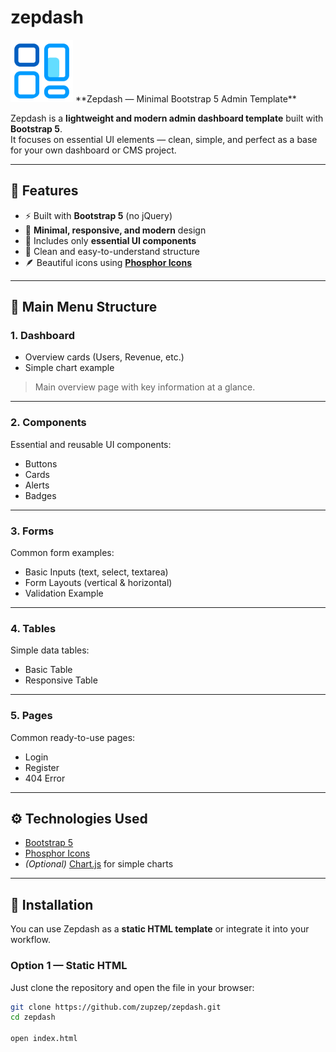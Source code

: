 # zepdash  

<img src="https://raw.githubusercontent.com/zupzep/zepdash/4416bd5b54ec5591015c683400a423402f71ed3b/assets/img/logo.png" alt="Zepdash Logo" width="100">
**Zepdash — Minimal Bootstrap 5 Admin Template**

Zepdash is a **lightweight and modern admin dashboard template** built with **Bootstrap 5**.  
It focuses on essential UI elements — clean, simple, and perfect as a base for your own dashboard or CMS project.

---

## 🚀 Features
- ⚡ Built with **Bootstrap 5** (no jQuery)
- 💎 **Minimal, responsive, and modern** design
- 🧩 Includes only **essential UI components**
- 🧭 Clean and easy-to-understand structure
- 🪶 Beautiful icons using **[Phosphor Icons](https://phosphoricons.com/)**

---

## 🧭 Main Menu Structure

### 1. **Dashboard**
- Overview cards (Users, Revenue, etc.)
- Simple chart example  
> Main overview page with key information at a glance.

---

### 2. **Components**
Essential and reusable UI components:
- Buttons  
- Cards  
- Alerts  
- Badges  

---

### 3. **Forms**
Common form examples:
- Basic Inputs (text, select, textarea)
- Form Layouts (vertical & horizontal)
- Validation Example  

---

### 4. **Tables**
Simple data tables:
- Basic Table  
- Responsive Table  

---

### 5. **Pages**
Common ready-to-use pages:
- Login  
- Register  
- 404 Error  

---

## ⚙️ Technologies Used
- [Bootstrap 5](https://getbootstrap.com/)
- [Phosphor Icons](https://phosphoricons.com/)
- *(Optional)* [Chart.js](https://www.chartjs.org/) for simple charts

---

## 🧩 Installation

You can use Zepdash as a **static HTML template** or integrate it into your workflow.

### Option 1 — Static HTML
Just clone the repository and open the file in your browser:
```bash
git clone https://github.com/zupzep/zepdash.git
cd zepdash

open index.html



